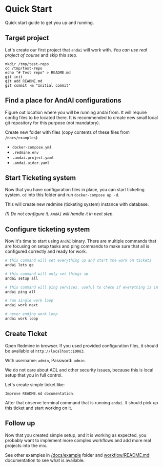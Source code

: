 # Quick Start

Quick start guide to get you up and running.

## Target project

Let's create our first project that `andai` will work with. *You can use real project of course* and skip this step.
```
mkdir /tmp/test-repo
cd /tmp/test-repo
echo "# Test repo" > README.md
git init
git add README.md
git commit -m "Initial commit"
```

## Find a place for AndAI configurations

Figure out location where you will be running andai from. It will require config files to be located there.
It is recommended to create new small local git repository for this purpose (not mandatory).

Create new folder with files (copy contents of these files from `/docs/examples`):
- `docker-compose.yml`
- `.redmine.env`
- `.andai.project.yaml`
- `.andai.aider.yaml`

## Start Ticketing system

Now that you have configuration files in place, you can start ticketing system.
`cd` into this folder and run `docker-compose up -d`.

This will create new redmine (ticketing system) instance with database.

*(!) Do not configure it. `AndAI` will handle it in next step.*

## Configure ticketing system

Now it's time to start using `AndAI` binary.
There are multiple commands that are focusing on setup tasks and ping commands to make sure that all is configured correctly and ready for work.

```bash
# this command will set everything up and start the work on tickets
andai lets go

# this command will only set things up
andai setup all

# this command will ping services. useful to check if everything is in order.
andai ping all

# run single work loop
andai work next

# never ending work loop
andai work loop
```

## Create Ticket

Open Redmine in browser. If you used provided configuration files, it should be available at `http://localhost:10083`.

With username: `admin`, Password: `admin`.

We do not care about ACL and other security issues, because this is local setup that you in full control.

Let's create simple ticket like:
```
Improve README.md documentation.
```

After that observe terminal command that is running `andai`. It should pick up this ticket and start working on it.

## Follow up

Now that you created simple setup, and it is working as expected, 
you probably want to implement more complex workflows and add more real projects into the mix.

See other examples in [/docs/example](../examples/) folder and [workflow/README.md](workflow/README.md) documentation to see what is available.
